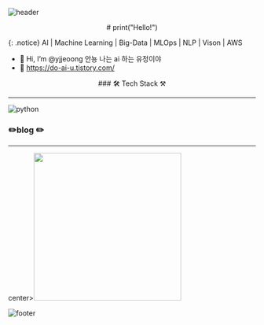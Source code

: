![header](https://capsule-render.vercel.app/api?type=Wave&color=0:FFDEF9,100:CB52B3&height=150&section=header&text=👉Yu-JE👀NG👈&desc=💟WELCOME💟&fontAlignY=15&descAlignY=40&fontSize=30&fontColor=FFFFFF&animation=scaleIn)
<center> # print("Hello!") </center>

{: .notice} AI  |  Machine Learning  |  Big-Data  |  MLOps  |  NLP  |  Vison  |  AWS

- 👋 Hi, I’m @yjjeoong 안뇽 나는 ai 하는 유정이야
- 👀 https://do-ai-u.tistory.com/ 


<center>
### 🛠️ Tech Stack ⚒️
</center>

---
![python](https:"http://www.w3.org/2000/svg") 


###  ✏️blog ✏️
---


center><img src ='https://user-images.githubusercontent.com/101859584/229667058-1e7654f3-e7a9-4436-97b3-4ca1e4e6d646.png' width ="300" height="300"></center>

![footer](https://capsule-render.vercel.app/api?type=Wave&color=0:FFDEF9,100:CB52B3&height=80&section=footer)
<!---
yjjeoong/yjjeoong is a ✨ special ✨ repository because its `README.md` (this file) appears on your GitHub profile.
You can click the Preview link to take a look at your changes.
--->

